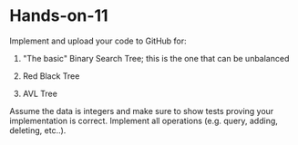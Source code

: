 # Hands-on-11

Implement and upload your code to GitHub for:

1. "The basic" Binary Search Tree; this is the one that can be unbalanced

2. Red Black Tree

3. AVL Tree

Assume the data is integers and make sure to show tests proving your implementation is correct. Implement all operations (e.g. query, adding, deleting, etc..).
